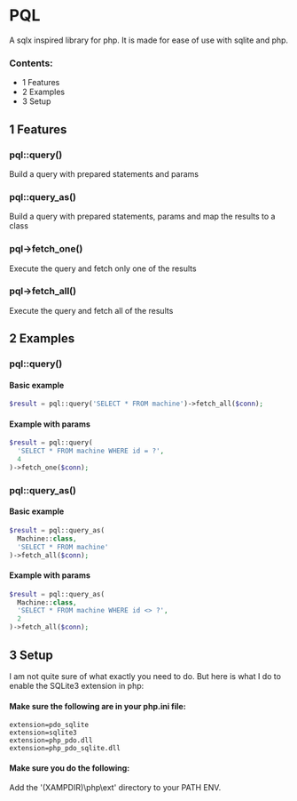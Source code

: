 # PQL

A sqlx inspired library for php. It is made for ease of use with sqlite and php.

### Contents:
- 1 Features
- 2 Examples
- 3 Setup

## 1 Features

### pql::query() 

Build a query with prepared statements and params

### pql::query_as()

Build a query with prepared statements, params and map the results to a class

### pql->fetch_one()

Execute the query and fetch only one of the results

### pql->fetch_all()

Execute the query and fetch all of the results

## 2 Examples

### pql::query()

#### Basic example

```php
$result = pql::query('SELECT * FROM machine')->fetch_all($conn);
```
#### Example with params

```php
$result = pql::query(
  'SELECT * FROM machine WHERE id = ?',
  4
)->fetch_one($conn);
```
### pql::query_as()

#### Basic example

```php
$result = pql::query_as(
  Machine::class,
  'SELECT * FROM machine'
)->fetch_all($conn);
```

#### Example with params

```php
$result = pql::query_as(
  Machine::class,
  'SELECT * FROM machine WHERE id <> ?',
  2
)->fetch_all($conn);
```

## 3 Setup

I am not quite sure of what exactly you need to do. But here is what I do to enable the SQLite3 extension in php:

#### Make sure the following are in your php.ini file:

```
extension=pdo_sqlite
extension=sqlite3
extension=php_pdo.dll
extension=php_pdo_sqlite.dll
```

#### Make sure you do the following:

Add the '(XAMPDIR)\php\ext' directory to your PATH ENV.
